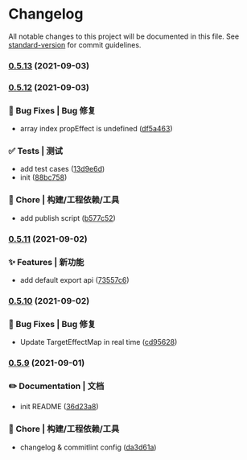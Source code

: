 # Changelog

All notable changes to this project will be documented in this file. See [standard-version](https://github.com/conventional-changelog/standard-version) for commit guidelines.

### [0.5.13](https://github.com/Keylenn/cohook/compare/v0.5.12...v0.5.13) (2021-09-03)

### [0.5.12](https://github.com/Keylenn/cohook/compare/v0.5.11...v0.5.12) (2021-09-03)


### 🐛 Bug Fixes | Bug 修复

* array index propEffect is undefined ([df5a463](https://github.com/Keylenn/cohook/commit/df5a46310c1ad08dc1c8b65d7851dfc5dde81c9d))


### ✅ Tests | 测试

* add test cases ([13d9e6d](https://github.com/Keylenn/cohook/commit/13d9e6d72732c80f868be9b0c097d394a75af461))
* init ([88bc758](https://github.com/Keylenn/cohook/commit/88bc758cd4b96a6a77e5f5393ba2a13ec86c0a3b))


### 🚀 Chore | 构建/工程依赖/工具

* add publish script ([b577c52](https://github.com/Keylenn/cohook/commit/b577c52c6ae54ee4817d432916564b7c07146aa8))

### [0.5.11](https://github.com/Keylenn/cohook/compare/v0.5.10...v0.5.11) (2021-09-02)


### ✨ Features | 新功能

* add default export api ([73557c6](https://github.com/Keylenn/cohook/commit/73557c6e06858fb36ceeddab7f9481be982b2d67))

### [0.5.10](https://github.com/Keylenn/cohook/compare/v0.5.9...v0.5.10) (2021-09-02)


### 🐛 Bug Fixes | Bug 修复

* Update TargetEffectMap in real time ([cd95628](https://github.com/Keylenn/cohook/commit/cd956288712cb253cffad9139a6e7cda349c91c6))

### [0.5.9](https://github.com/Keylenn/cohook/compare/v0.5.8...v0.5.9) (2021-09-01)


### ✏️ Documentation | 文档

* init README ([36d23a8](https://github.com/Keylenn/cohook/commit/36d23a8710da7ec4173c3bfc17f499d1960b484d))


### 🚀 Chore | 构建/工程依赖/工具

* changelog & commitlint config ([da3d61a](https://github.com/Keylenn/cohook/commit/da3d61a70173480b5f3f947cb607e79a3ee2ca70))
